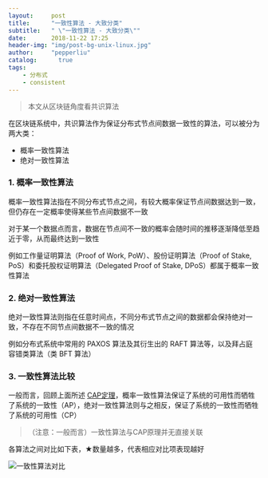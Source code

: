 ```yaml
---
layout:     post
title:      "一致性算法 - 大致分类"
subtitle:   " \"一致性算法 - 大致分类\""
date:       2018-11-22 17:25
header-img: "img/post-bg-unix-linux.jpg"
author:     "pepperliu"
catalog:      true
tags:
    - 分布式
    - consistent
---
```


> 本文从区块链角度看共识算法

在区块链系统中，共识算法作为保证分布式节点间数据一致性的算法，可以被分为两大类：

- 概率一致性算法
- 绝对一致性算法

### 1. 概率一致性算法

概率一致性算法指在不同分布式节点之间，有较大概率保证节点间数据达到一致，但仍存在一定概率使得某些节点间数据不一致

对于某一个数据点而言，数据在节点间不一致的概率会随时间的推移逐渐降低至趋近于零，从而最终达到一致性

例如工作量证明算法（Proof of Work, PoW）、股份证明算法（Proof of Stake, PoS）和委托股权证明算法（Delegated Proof of Stake, DPoS）都属于概率一致性算法

### 2. 绝对一致性算法

绝对一致性算法则指在任意时间点，不同分布式节点之间的数据都会保持绝对一致，不存在不同节点间数据不一致的情况

例如分布式系统中常用的 PAXOS 算法及其衍生出的 RAFT 算法等，以及拜占庭容错类算法（类 BFT 算法）

### 3. 一致性算法比较

一般而言，回顾上面所述 [CAP定理](http://blog.lpc-win32.com/2018/11/22/distributed-acid-cap-base/#2-cap定理)，概率一致性算法保证了系统的可用性而牺牲了系统的一致性（AP），绝对一致性算法则与之相反，保证了系统的一致性而牺牲了系统的可用性（CP）

>（注意：一般而言）一致性算法与CAP原理并无直接关联

各算法之间对比如下表，★数量越多，代表相应对比项表现越好

![一致性算法对比](http://blog.lpc-win32.com/img/2018-11-22/4.jpg)
